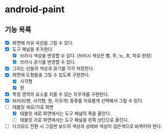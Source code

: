 # android-paint

## 기능 목록
- [x] 화면에 자유 곡선을 그릴 수 있다.
- [x] 도구 패널을 추가한다.
  - [x] 브러시 색상을 변경할 수 있다. (브러시 색상은 빨, 주, 노, 초, 파로 한정)
  - [x] 브러시 굵기를 변경할 수 있다.
- [x] 그리는 선들의 색상과 굵기를 각각 저장한다.
- [x] 화면에 도형들을 그릴 수 있도록 구현한다.
  - [x] 사각형
  - [x] 원
- [x] 특정 영역의 요소를 지울 수 있는 지우개를 구현한다.
- [x] 브러쉬(펜, 사각형, 원, 지우개) 종류를 자유롭게 선택해서 그릴 수 있다.
- [ ] 태블릿 세로/가로 화면
  - [x] 태블릿 세로 화면에서는 도구 패널의 폭을 줄인다.
  - [ ] 태블릿 가로 화면에서는 도구 패널을 왼쪽 상단으로 올린다.
- [ ] 다크모드 전환 시 그림판 보드의 색상과 상태바 색상이 검은색으로 바뀌어야 한다.
